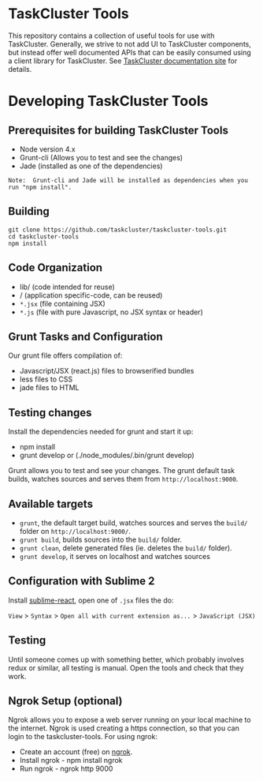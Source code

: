 TaskCluster Tools
=================

This repository contains a collection of useful tools for use with TaskCluster.
Generally, we strive to not add UI to TaskCluster components, but instead offer
well documented APIs that can be easily consumed using a client library for
TaskCluster. See [TaskCluster documentation site](http://docs.taskcluster.net)
for details.


Developing TaskCluster Tools
============================

Prerequisites for building TaskCluster Tools
--------------------------------------------
  - Node version 4.x
  - Grunt-cli (Allows you to test and see the changes)
  - Jade (installed as one of the dependencies)

```
Note:  Grunt-cli and Jade will be installed as dependencies when you run "npm install".
```

Building
--------

```
git clone https://github.com/taskcluster/taskcluster-tools.git
cd taskcluster-tools
npm install
```

Code Organization
-----------------
  - lib/    (code intended for reuse)
  - <app>/  (application specific-code, can be reused)
  - `*.jsx` (file containing JSX)
  - `*.js`  (file with pure Javascript, no JSX syntax or header)

Grunt Tasks and Configuration
-----------------------------
Our grunt file offers compilation of:

 - Javascript/JSX (react.js) files to browserified bundles
 - less files to CSS
 - jade files to HTML

Testing changes
---------------
Install the dependencies needed for grunt and start it up:
* npm install
* grunt develop or (./node_modules/.bin/grunt develop)

Grunt allows you to test and see your changes.
The grunt default task builds, watches sources and serves them from
`http://localhost:9000`.

Available targets
-----------------

  - `grunt`, the default target build, watches sources and serves the `build/`
    folder on `http://localhost:9000/`.
  - `grunt build`, builds sources into the `build/` folder.
  - `grunt clean`, delete generated files (ie. deletes the `build/` folder).
  - `grunt develop`, it serves on localhost and watches sources


Configuration with Sublime 2
----------------------------
Install [sublime-react](https://github.com/reactjs/sublime-react), open one of
`.jsx` files the do:

`View` > `Syntax` > `Open all with current extension as...` > `JavaScript (JSX)`


Testing
-------
Until someone comes up with something better, which probably involves redux or similar,
all testing is manual. Open the tools and check that they work.


Ngrok Setup (optional)
-----------
Ngrok allows you to expose a web server running on your local machine to the internet.
Ngrok is used creating a https connection, so that you can login to the taskcluster-tools.
For using ngrok:
  - Create an account (free) on [ngrok](https://ngrok.com/).
  - Install ngrok - npm install ngrok
  - Run ngrok - ngrok http 9000
